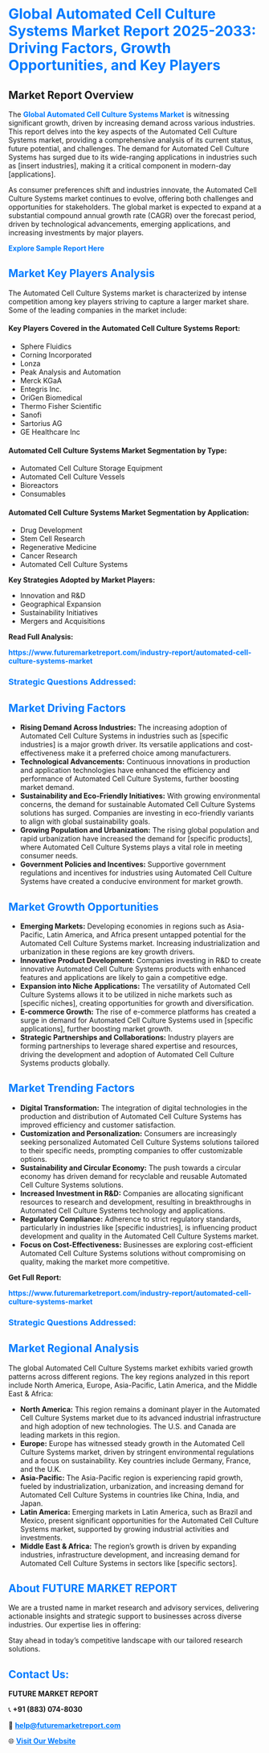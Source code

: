 <h1 style="color: #007BFF;">Global Automated Cell Culture Systems Market Report 2025-2033: Driving Factors, Growth Opportunities, and Key Players</h1>

<section id="overview">
<h2>Market Report Overview</h2>
<p>The <a href="https://www.futuremarketreport.com/industry-report/automated-cell-culture-systems-market" style="color: #007BFF; text-decoration: none;"><strong>Global Automated Cell Culture Systems Market</strong></a> is witnessing significant growth, driven by increasing demand across various industries. This report delves into the key aspects of the Automated Cell Culture Systems market, providing a comprehensive analysis of its current status, future potential, and challenges. The demand for Automated Cell Culture Systems has surged due to its wide-ranging applications in industries such as [insert industries], making it a critical component in modern-day [applications].</p>
<p>As consumer preferences shift and industries innovate, the Automated Cell Culture Systems market continues to evolve, offering both challenges and opportunities for stakeholders. The global market is expected to expand at a substantial compound annual growth rate (CAGR) over the forecast period, driven by technological advancements, emerging applications, and increasing investments by major players.</p>
</section>

<section id="overview">
<p><a href="https://www.futuremarketreport.com/request-sample/reportId=122972" style="color: #007BFF; text-decoration: none;"><strong>Explore Sample Report Here</strong></a></p>
</section>

<section id="key-players">
<h2 style="color: #007BFF;">Market Key Players Analysis</h2>
<p>The Automated Cell Culture Systems market is characterized by intense competition among key players striving to capture a larger market share. Some of the leading companies in the market include:</p>
<h4>Key Players Covered in the Automated Cell Culture Systems Report:</h4>
<ul><li>Sphere Fluidics</li><li>Corning Incorporated</li><li>Lonza</li><li>Peak Analysis and Automation</li><li>Merck KGaA</li><li>Entegris Inc.</li><li>OriGen Biomedical</li><li>Thermo Fisher Scientific</li><li>Sanofi</li><li>Sartorius AG</li><li>GE Healthcare Inc</li></ul>
<h4>Automated Cell Culture Systems Market Segmentation by Type:</h4>
<ul><li>Automated Cell Culture Storage Equipment</li><li>Automated Cell Culture Vessels</li><li>Bioreactors</li><li>Consumables</li></ul>

<h4>Automated Cell Culture Systems Market Segmentation by Application:</h4>
<ul><li>Drug Development</li><li>Stem Cell Research</li><li>Regenerative Medicine</li><li>Cancer Research</li><li>Automated Cell Culture Systems</li></ul>
<p><strong>Key Strategies Adopted by Market Players:</strong></p>
<ul>
<li>Innovation and R&D</li>
<li>Geographical Expansion</li>
<li>Sustainability Initiatives</li>
<li>Mergers and Acquisitions</li>
</ul>
</section>

<section>
<p><strong>Read Full Analysis: </strong></p><a href="https://www.futuremarketreport.com/industry-report/automated-cell-culture-systems-market" style="color: #007BFF; text-decoration: none;"><strong>https://www.futuremarketreport.com/industry-report/automated-cell-culture-systems-market</strong></a>
<h3 style="color: #007BFF;">Strategic Questions Addressed:</h3>
</section>

<section id="driving-factors">
<h2 style="color: #007BFF;">Market Driving Factors</h2>
<ul>
<li><strong>Rising Demand Across Industries:</strong> The increasing adoption of Automated Cell Culture Systems in industries such as [specific industries] is a major growth driver. Its versatile applications and cost-effectiveness make it a preferred choice among manufacturers.</li>
<li><strong>Technological Advancements:</strong> Continuous innovations in production and application technologies have enhanced the efficiency and performance of Automated Cell Culture Systems, further boosting market demand.</li>
<li><strong>Sustainability and Eco-Friendly Initiatives:</strong> With growing environmental concerns, the demand for sustainable Automated Cell Culture Systems solutions has surged. Companies are investing in eco-friendly variants to align with global sustainability goals.</li>
<li><strong>Growing Population and Urbanization:</strong> The rising global population and rapid urbanization have increased the demand for [specific products], where Automated Cell Culture Systems plays a vital role in meeting consumer needs.</li>
<li><strong>Government Policies and Incentives:</strong> Supportive government regulations and incentives for industries using Automated Cell Culture Systems have created a conducive environment for market growth.</li>
</ul>
</section>

<section id="growth-opportunities">
<h2 style="color: #007BFF;">Market Growth Opportunities</h2>
<ul>
<li><strong>Emerging Markets:</strong> Developing economies in regions such as Asia-Pacific, Latin America, and Africa present untapped potential for the Automated Cell Culture Systems market. Increasing industrialization and urbanization in these regions are key growth drivers.</li>
<li><strong>Innovative Product Development:</strong> Companies investing in R&D to create innovative Automated Cell Culture Systems products with enhanced features and applications are likely to gain a competitive edge.</li>
<li><strong>Expansion into Niche Applications:</strong> The versatility of Automated Cell Culture Systems allows it to be utilized in niche markets such as [specific niches], creating opportunities for growth and diversification.</li>
<li><strong>E-commerce Growth:</strong> The rise of e-commerce platforms has created a surge in demand for Automated Cell Culture Systems used in [specific applications], further boosting market growth.</li>
<li><strong>Strategic Partnerships and Collaborations:</strong> Industry players are forming partnerships to leverage shared expertise and resources, driving the development and adoption of Automated Cell Culture Systems products globally.</li>
</ul>
</section>

<section id="trending-factors">
<h2 style="color: #007BFF;">Market Trending Factors</h2>
<ul>
<li><strong>Digital Transformation:</strong> The integration of digital technologies in the production and distribution of Automated Cell Culture Systems has improved efficiency and customer satisfaction.</li>
<li><strong>Customization and Personalization:</strong> Consumers are increasingly seeking personalized Automated Cell Culture Systems solutions tailored to their specific needs, prompting companies to offer customizable options.</li>
<li><strong>Sustainability and Circular Economy:</strong> The push towards a circular economy has driven demand for recyclable and reusable Automated Cell Culture Systems solutions.</li>
<li><strong>Increased Investment in R&D:</strong> Companies are allocating significant resources to research and development, resulting in breakthroughs in Automated Cell Culture Systems technology and applications.</li>
<li><strong>Regulatory Compliance:</strong> Adherence to strict regulatory standards, particularly in industries like [specific industries], is influencing product development and quality in the Automated Cell Culture Systems market.</li>
<li><strong>Focus on Cost-Effectiveness:</strong> Businesses are exploring cost-efficient Automated Cell Culture Systems solutions without compromising on quality, making the market more competitive.</li>
</ul>
</section>

<section>
<p><strong>Get Full Report: </strong></p><a href="https://www.futuremarketreport.com/industry-report/automated-cell-culture-systems-market" style="color: #007BFF; text-decoration: none;"><strong>https://www.futuremarketreport.com/industry-report/automated-cell-culture-systems-market</strong></a>
<h3 style="color: #007BFF;">Strategic Questions Addressed:</h3>
</section>


<section id="regional-analysis">
<h2 style="color: #007BFF;">Market Regional Analysis</h2>
<p>The global Automated Cell Culture Systems market exhibits varied growth patterns across different regions. The key regions analyzed in this report include North America, Europe, Asia-Pacific, Latin America, and the Middle East & Africa:</p>
<ul>
<li><strong>North America:</strong> This region remains a dominant player in the Automated Cell Culture Systems market due to its advanced industrial infrastructure and high adoption of new technologies. The U.S. and Canada are leading markets in this region.</li>
<li><strong>Europe:</strong> Europe has witnessed steady growth in the Automated Cell Culture Systems market, driven by stringent environmental regulations and a focus on sustainability. Key countries include Germany, France, and the U.K.</li>
<li><strong>Asia-Pacific:</strong> The Asia-Pacific region is experiencing rapid growth, fueled by industrialization, urbanization, and increasing demand for Automated Cell Culture Systems in countries like China, India, and Japan.</li>
<li><strong>Latin America:</strong> Emerging markets in Latin America, such as Brazil and Mexico, present significant opportunities for the Automated Cell Culture Systems market, supported by growing industrial activities and investments.</li>
<li><strong>Middle East & Africa:</strong> The region’s growth is driven by expanding industries, infrastructure development, and increasing demand for Automated Cell Culture Systems in sectors like [specific sectors].</li>
</ul>
</section>

<footer>
<h2 style="color: #007BFF;">About FUTURE MARKET REPORT</h2>
<p>We are a trusted name in market research and advisory services, delivering actionable insights and strategic support to businesses across diverse industries. Our expertise lies in offering:</p>

<p>Stay ahead in today’s competitive landscape with our tailored research solutions.</p>

<h2 style="color: #007BFF;">Contact Us:</h2>
<p><strong>FUTURE MARKET REPORT</strong></p>
<p>📞 <strong>+91 (883) 074-8030</strong></p>
<p>📧 <strong><a href="mailto:help@futuremarketreport.com" style="color: #007BFF;">help@futuremarketreport.com</a></strong></p>
<p>🌐 <strong><a href="https://www.futuremarketreport.com/" style="color: #007BFF;">Visit Our Website</a></strong></p>
</footer>